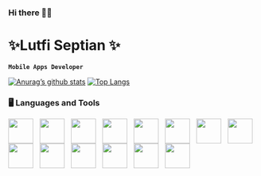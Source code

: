 ### Hi there 👋👋
# ✨Lutfi Septian ✨
**`Mobile Apps Developer`**

[![Anurag’s github stats](https://github-readme-stats.vercel.app/api?username=lutfiseptian)](https://github.com/lutfiseptian)
[![Top Langs](https://github-readme-stats.vercel.app/api/top-langs/?username=lutfiseptian&layout=compact)](https://github.com/lutfiseptian)



### 🖥️ Languages and Tools
<img align="left" width="50" height="50" style="padding-right:10px" src="https://cdn.jsdelivr.net/gh/devicons/devicon/icons/dart/dart-original.svg">
<img align="left" width="50" height="50" style="padding-right:10px" src="https://cdn.jsdelivr.net/gh/devicons/devicon/icons/androidstudio/androidstudio-original.svg">
<img align="left" width="50" height="50" style="padding-right:10px" src="https://cdn.jsdelivr.net/gh/devicons/devicon/icons/java/java-original-wordmark.svg">
<img align="left" width="50" height="50" style="padding-right:10px" src="https://cdn.jsdelivr.net/gh/devicons/devicon/icons/github/github-original-wordmark.svg">
<img align="left" width="50" height="50" style="padding-right:10px" src="https://cdn.jsdelivr.net/gh/devicons/devicon/icons/git/git-original.svg">
<img align="left" width="50" height="50" style="padding-right:10px" src="https://cdn.jsdelivr.net/gh/devicons/devicon/icons/flutter/flutter-original.svg">

<img align="left" width="50" height="50" style="padding-right:10px" src="https://cdn.jsdelivr.net/gh/devicons/devicon/icons/kotlin/kotlin-original.svg">

<img align="left" width="50" height="50" style="padding-right:10px" src="https://cdn.jsdelivr.net/gh/devicons/devicon/icons/mysql/mysql-original.svg">

<img align="left" width="50" height="50" style="padding-right:10px" src="https://cdn.jsdelivr.net/gh/devicons/devicon/icons/android/android-original.svg">

<img align="left" width="50" height="50" style="padding-right:10px" src="https://cdn.jsdelivr.net/gh/devicons/devicon/icons/apple/apple-original.svg">

<img align="left" width="50" height="50" style="padding-right:10px" src="https://cdn.jsdelivr.net/gh/devicons/devicon/icons/gradle/gradle-plain.svg">

<img align="left" width="50" height="50" style="padding-right:10px" src="https://cdn.jsdelivr.net/gh/devicons/devicon/icons/windows8/windows8-original.svg">

<img align="left" width="50" height="50" style="padding-right:10px" src="https://cdn.jsdelivr.net/gh/devicons/devicon/icons/slack/slack-original.svg">

<img align="left" width="50" height="50" style="padding-right:10px" src="https://cdn.jsdelivr.net/gh/devicons/devicon/icons/jira/jira-original.svg">
